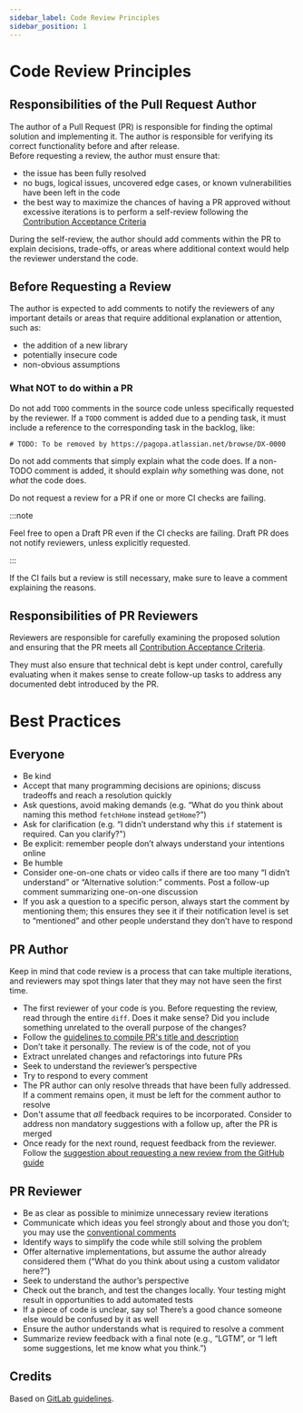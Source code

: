 ```yaml
---
sidebar_label: Code Review Principles
sidebar_position: 1
---
```


# Code Review Principles

## Responsibilities of the Pull Request Author

The author of a Pull Request (PR) is responsible for finding the optimal solution and implementing it. The author is responsible for verifying its correct functionality before and after release.  
Before requesting a review, the author must ensure that:

- the issue has been fully resolved
- no bugs, logical issues, uncovered edge cases, or known vulnerabilities have been left in the code
- the best way to maximize the chances of having a PR approved without excessive iterations is to perform a self-review following the [Contribution Acceptance Criteria](../pull-request/acceptance-criteria.md)

During the self-review, the author should add comments within the PR to explain decisions, trade-offs, or areas where additional context would help the reviewer understand the code.

## Before Requesting a Review

The author is expected to add comments to notify the reviewers of any important details or areas that require additional explanation or attention, such as:

- the addition of a new library
- potentially insecure code
- non-obvious assumptions

### What NOT to do within a PR

Do not add `TODO` comments in the source code unless specifically requested by the reviewer. If a `TODO` comment is added due to a pending task, it must include a reference to the corresponding task in the backlog, like:

```
# TODO: To be removed by https://pagopa.atlassian.net/browse/DX-0000  
```
Do not add comments that simply explain what the code does. If a non-TODO comment is added, it should explain _why_ something was done, not _what_ the code does.

Do not request a review for a PR if one or more CI checks are failing.

:::note

Feel free to open a Draft PR even if the CI checks are failing. Draft PR does not notify reviewers, unless explicitly requested.  

:::

If the CI fails but a review is still necessary, make sure to leave a comment explaining the reasons.

## Responsibilities of PR Reviewers

Reviewers are responsible for carefully examining the proposed solution and ensuring that the PR meets all [Contribution Acceptance Criteria](../pull-request/acceptance-criteria.md).

They must also ensure that technical debt is kept under control, carefully evaluating when it makes sense to create follow-up tasks to address any documented debt introduced by the PR.

# Best Practices

## Everyone

- Be kind
- Accept that many programming decisions are opinions; discuss tradeoffs and reach a resolution quickly
- Ask questions, avoid making demands (e.g. “What do you think about naming this method `fetchHome` instead `getHome`?”)
- Ask for clarification (e.g. “I didn’t understand why this `if` statement is required. Can you clarify?")
- Be explicit: remember people don’t always understand your intentions online
- Be humble
- Consider one-on-one chats or video calls if there are too many “I didn’t understand” or “Alternative solution:” comments. Post a follow-up comment summarizing one-on-one discussion
- If you ask a question to a specific person, always start the comment by mentioning them; this ensures they see it if their notification level is set to “mentioned” and other people understand they don’t have to respond

## PR Author

Keep in mind that code review is a process that can take multiple iterations, and reviewers may spot things later that they may not have seen the first time.

- The first reviewer of your code is you. Before requesting the review, read through the entire `diff`. Does it make sense? Did you include something unrelated to the overall purpose of the changes?
- Follow the [guidelines to compile PR's title and description](../pull-request/format.md#format-for-pull-requests)
- Don’t take it personally. The review is of the code, not of you
- Extract unrelated changes and refactorings into future PRs
- Seek to understand the reviewer’s perspective
- Try to respond to every comment
- The PR author can only resolve threads that have been fully addressed. If a comment remains open, it must be left for the comment author to resolve
- Don't assume that _all_ feedback requires to be incorporated. Consider to address non mandatory suggestions with a follow up, after the PR is merged
- Once ready for the next round, request feedback from the reviewer. Follow the [suggestion about requesting a new review from the GitHub guide](https://docs.github.com/en/pull-requests/collaborating-with-pull-requests/proposing-changes-to-your-work-with-pull-requests/requesting-a-pull-request-review#requesting-reviews-from-collaborators-and-organization-members)

## PR Reviewer

- Be as clear as possible to minimize unnecessary review iterations
- Communicate which ideas you feel strongly about and those you don’t; you may use the [conventional comments](conventional-comments.md)
- Identify ways to simplify the code while still solving the problem
- Offer alternative implementations, but assume the author already considered them (“What do you think about using a custom validator here?”)
- Seek to understand the author’s perspective
- Check out the branch, and test the changes locally. Your testing might result in opportunities to add automated tests
- If a piece of code is unclear, say so! There’s a good chance someone else would be confused by it as well
- Ensure the author understands what is required to resolve a comment
- Summarize review feedback with a final note (e.g., “LGTM”, or “I left some suggestions, let me know what you think.”)

## Credits

Based on [GitLab guidelines](https://docs.gitlab.com/development/code_review/#getting-your-merge-request-reviewed-approved-and-merged).
